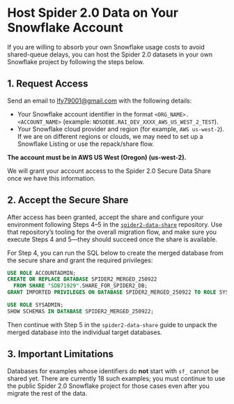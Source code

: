 # Host Spider 2.0 Data on Your Snowflake Account

If you are willing to absorb your own Snowflake usage costs to avoid shared-queue delays, you can host the Spider 2.0 datasets in your own Snowflake project by following the steps below.

## 1. Request Access


Send an email to lfy79001@gmail.com with the following details:
- Your Snowflake account identifier in the format `<ORG_NAME>.<ACCOUNT_NAME>` (example: `NDSOEBE.RAI_DEV_XXXX_AWS_US_WEST_2_TEST`).
- Your Snowflake cloud provider and region (for example, `AWS us-west-2`). If we are on different regions or clouds, we may need to set up a Snowflake Listing or use the repack/share flow.


**The account must be in AWS US West (Oregon) (us-west-2).**

We will grant your account access to the Spider 2.0 Secure Data Share once we have this information.

## 2. Accept the Secure Share

After access has been granted, accept the share and configure your environment following Steps 4–5 in the [`spider2-data-share`](https://github.com/lfy79001/spider2-data-share) repository. Use that repository’s tooling for the overall migration flow, and make sure you execute Steps 4 and 5—they should succeed once the share is available.

For Step 4, you can run the SQL below to create the merged database from the secure share and grant the required privileges:

```sql
USE ROLE ACCOUNTADMIN;
CREATE OR REPLACE DATABASE SPIDER2_MERGED_250922
  FROM SHARE "SDB71929".SHARE_FOR_SPIDER2_DB;
GRANT IMPORTED PRIVILEGES ON DATABASE SPIDER2_MERGED_250922 TO ROLE SYSADMIN;

USE ROLE SYSADMIN;
SHOW SCHEMAS IN DATABASE SPIDER2_MERGED_250922;
```

Then continue with Step 5 in the `spider2-data-share` guide to unpack the merged database into the individual target databases.

## 3. Important Limitations

Databases for examples whose identifiers do **not** start with `sf_` cannot be shared yet. There are currently 18 such examples; you must continue to use the public Spider 2.0 Snowflake project for those cases even after you migrate the rest of the data.
